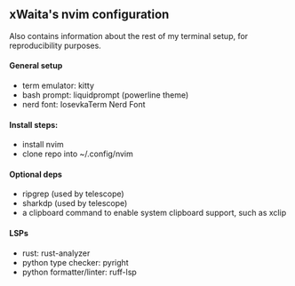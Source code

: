 ## xWaita's nvim configuration
Also contains information about the rest of my terminal setup, for reproducibility purposes.

#### General setup
- term emulator: kitty
- bash prompt: liquidprompt (powerline theme)
- nerd font: IosevkaTerm Nerd Font

#### Install steps: 
- install nvim 
- clone repo into ~/.config/nvim

#### Optional deps
- ripgrep (used by telescope)
- sharkdp (used by telescope)
- a clipboard command to enable system clipboard support, such as xclip

#### LSPs
- rust: rust-analyzer
- python type checker: pyright
- python formatter/linter: ruff-lsp
